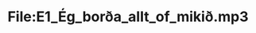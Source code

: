 ---
title: File:E1_Ég_borða_allt_of_mikið.mp3
recording of: Ég borða allt of mikið.
reading speed: slow
speaker: E
license: CC0
---